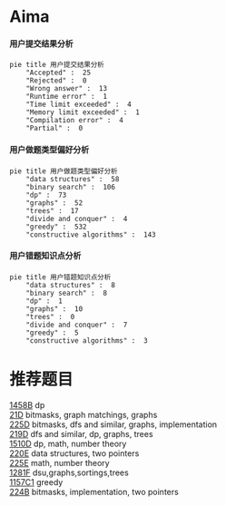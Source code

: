 # Aima

<!-- tabs:start -->



#### **用户提交结果分析**

```mermaid
pie title 用户提交结果分析
    "Accepted" :  25
    "Rejected" :  0
    "Wrong answer" :  13
    "Runtime error" :  1
    "Time limit exceeded" :  4
    "Memory limit exceeded" :  1
    "Compilation error" :  4
    "Partial" :  0
```

#### **用户做题类型偏好分析**

```mermaid
pie title 用户做题类型偏好分析
    "data structures" :  58
    "binary search" :  106
    "dp" :  73
    "graphs" :  52
    "trees" :  17
    "divide and conquer" :  4
    "greedy" :  532
    "constructive algorithms" :  143
```
#### **用户错题知识点分析**

```mermaid
pie title 用户错题知识点分析
    "data structures" :  8
    "binary search" :  8
    "dp" :  1
    "graphs" :  10
    "trees" :  0
    "divide and conquer" :  7
    "greedy" :  5
    "constructive algorithms" :  3
```



<!-- tabs:end -->
# 推荐题目
[1458B](https://codeforces.com/contest/1458/problem/B)		dp		  
[21D](https://codeforces.com/contest/21/problem/D)		bitmasks,
                        graph matchings,
                        graphs		  
[225D](https://codeforces.com/contest/225/problem/D)		bitmasks,
                        dfs and similar,
                        graphs,
                        implementation		  
[219D](https://codeforces.com/contest/219/problem/D)		dfs and similar,
                        dp,
                        graphs,
                        trees		  
[1510D](https://codeforces.com/contest/1510/problem/D)		dp,
                        math,
                        number theory		  
[220E](https://codeforces.com/contest/220/problem/E)		data structures,
                        two pointers		  
[225E](https://codeforces.com/contest/225/problem/E)		math,
                        number theory		  
[1281F](https://codeforces.com/contest/1281/problem/F)		dsu,graphs,sortings,trees		  
[1157C1](https://codeforces.com/contest/1157C/problem/1)		greedy		  
[224B](https://codeforces.com/contest/224/problem/B)		bitmasks,
                        implementation,
                        two pointers		  
